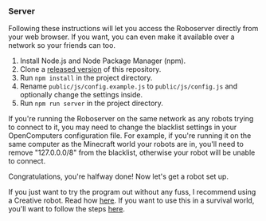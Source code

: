 ### Server

Following these instructions will let you access the Roboserver directly from your web browser. If you want, you can even make it available over a network so your friends can too.

1. Install Node.js and Node Package Manager (npm).
2. Clone a [released version](https://github.com/dunstad/roboserver/releases) of this repository.
3. Run ```npm install``` in the project directory.
4. Rename ```public/js/config.example.js``` to ```public/js/config.js``` and optionally change the settings inside.
5. Run ```npm run server``` in the project directory.

If you're running the Roboserver on the same network as any robots trying to connect to it, you may need to change the blacklist settings in your OpenComputers configuration file. For example, if you're running it on the same computer as the Minecraft world your robots are in, you'll need to remove "127.0.0.0/8" from the blacklist, otherwise your robot will be unable to connect.

Congratulations, you're halfway done! Now let's get a robot set up.

If you just want to try the program out without any fuss, I recommend using a Creative robot. Read how [here](creative-robot-install.md). If you want to use this in a survival world, you'll want to follow the steps [here](survival-robot-install.md).